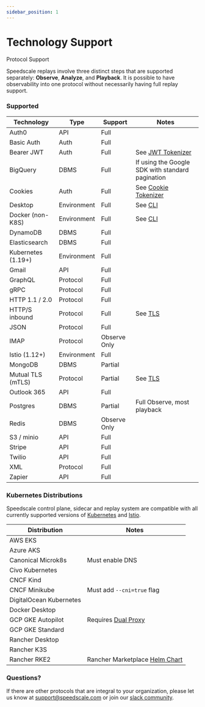 ```yaml
---
sidebar_position: 1
---
```


# Technology Support

Protocol Support

Speedscale replays involve three distinct steps that are supported separately: **Observe**, **Analyze**, and **Playback**. It is possible to have observability into one protocol without necessarily having full replay support.

### Supported <a href="#supported" id="supported"></a>

| Technology | Type | Support | Notes |
| ---------- | ---- | ------- | ----- |
| Auth0 | API | Full | |
| Basic Auth | Auth | Full | |
| Bearer JWT | Auth | Full | See [JWT Tokenizer](../tokenizers-1/httpauthorization) |
| BigQuery | DBMS | Full | If using the Google SDK with standard pagination |
| Cookies | Auth | Full | See [Cookie Tokenizer](../tokenizers-1/http-cookie-tokenizer) |
| Desktop | Environment | Full | See [CLI](https://cli.speedscale.com) |
| Docker (non-K8S) | Environment | Full | See [CLI](https://cli.speedscale.com) |
| DynamoDB | DBMS | Full |  |
| Elasticsearch | DBMS | Full |  |
| Kubernetes (1.19+) | Environment | Full |  |
| Gmail | API | Full |  |
| GraphQL | Protocol | Full |  |
| gRPC | Protocol | Full |  |
| HTTP 1.1 / 2.0 | Protocol | Full |  |
| HTTP/S inbound | Protocol | Full | See [TLS](/setup/sidecar/tls/) |
| JSON | Protocol | Full |  |
| IMAP | Protocol | Observe Only |  |
| Istio (1.12+) | Environment | Full | |
| MongoDB | DBMS | Partial |  |
| Mutual TLS (mTLS) | Protocol | Partial | See [TLS](/setup/sidecar/tls/) |
| Outlook 365 | API | Full |  |
| Postgres | DBMS | Partial | Full Observe, most playback |
| Redis | DBMS | Observe Only | |
| S3 / minio | API | Full |  |
| Stripe | API | Full |  |
| Twilio | API | Full |  |
| XML | Protocol | Full |  |
| Zapier | API | Full | |

### Kubernetes Distributions

Speedscale control plane, sidecar and replay system are compatible with all currently supported versions of [Kubernetes](https://kubernetes.io/releases/) and [Istio](https://istio.io/latest/docs/releases/supported-releases/).

| Distribution | Notes |
| ------------ | ----- |
| AWS EKS | |
| Azure AKS | |
| Canonical Microk8s | Must enable DNS |
| Civo Kubernetes | |
| CNCF Kind | |
| CNCF Minikube | Must add `--cni=true` flag |
| DigitalOcean Kubernetes | |
| Docker Desktop | |
| GCP GKE Autopilot | Requires [Dual Proxy](/setup/sidecar/proxy-modes/) |
| GCP GKE Standard | |
| Rancher Desktop | |
| Rancher K3S | |
| Rancher RKE2 | Rancher Marketplace [Helm Chart](https://rancher.com/docs/rancher/v2.6/en/helm-charts/) |

### Questions?

If there are other protocols that are integral to your organization, please let us know at [support@speedscale.com](mailto:support@speedscale.com) or join our [slack community](https://slack.speedscale.com).
